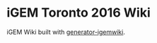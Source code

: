 # iGEM Toronto 2016 Wiki

iGEM Wiki built with [generator-igemwiki](https://github.com/igemuoftATG/generator-igemwiki).

